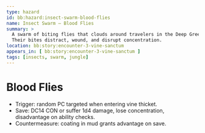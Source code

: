 ```yaml
---
type: hazard
id: bb:hazard:insect-swarm-blood-flies
name: Insect Swarm – Blood Flies
summary: >
  A swarm of biting flies that clouds around travelers in the Deep Green.
  Their bites distract, wound, and disrupt concentration.
location: bb:story:encounter-3-vine-sanctum
appears_in: [ bb:story:encounter-3-vine-sanctum ]
tags: [insects, swarm, jungle]
---
```


# Blood Flies
- Trigger: random PC targeted when entering vine thicket.
- Save: DC14 CON or suffer 1d4 damage, lose concentration, disadvantage on ability checks.
- Countermeasure: coating in mud grants advantage on save.
